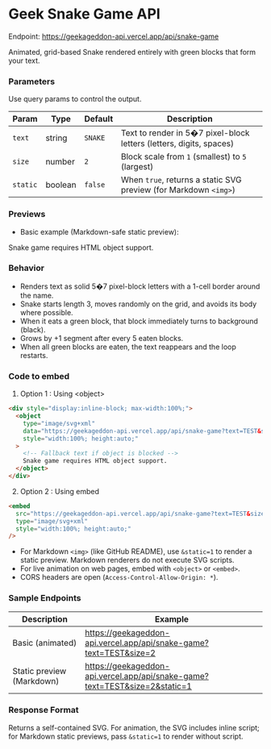 # Geek Snake Game API

Endpoint: https://geekageddon-api.vercel.app/api/snake-game

Animated, grid-based Snake rendered entirely with green blocks that form your text.

### Parameters
Use query params to control the output.

| Param | Type | Default | Description |
|------|------|---------|-------------|
| `text` | string | `SNAKE` | Text to render in 5�7 pixel-block letters (letters, digits, spaces) |
| `size` | number | `2` | Block scale from `1` (smallest) to `5` (largest) |
| `static` | boolean | `false` | When `true`, returns a static SVG preview (for Markdown `<img>`) |

### Previews

- Basic example (Markdown-safe static preview):
  
<div style="display:inline-block; max-width:100%;">
  <object
    type="image/svg+xml"
    data="https://geekageddon-api.vercel.app/api/snake-game?text=TEST&size=2"
    style="width:100%; height:auto;"
  >
    <!-- Fallback text if object is blocked -->
    Snake game requires HTML object support.
  </object>
</div>

### Behavior
- Renders text as solid 5�7 pixel-block letters with a 1-cell border around the name.
- Snake starts length 3, moves randomly on the grid, and avoids its body where possible.
- When it eats a green block, that block immediately turns to background (black).
- Grows by +1 segment after every 5 eaten blocks.
- When all green blocks are eaten, the text reappears and the loop restarts.

### Code to embed

1) Option 1 : Using \<object>
```md
<div style="display:inline-block; max-width:100%;">
  <object
    type="image/svg+xml"
    data="https://geekageddon-api.vercel.app/api/snake-game?text=TEST&size=2"
    style="width:100%; height:auto;"
  >
    <!-- Fallback text if object is blocked -->
    Snake game requires HTML object support.
  </object>
</div>
```

2. Option 2 : Using embed
```md
<embed
  src="https://geekageddon-api.vercel.app/api/snake-game?text=TEST&size=2"
  type="image/svg+xml"
  style="width:100%; height:auto;"
/>
```

- For Markdown `<img>` (like GitHub README), use `&static=1` to render a static preview. Markdown renderers do not execute SVG scripts.
- For live animation on web pages, embed with `<object>` or `<embed>`.
- CORS headers are open (`Access-Control-Allow-Origin: *`).

### Sample Endpoints

| Description | Example |
|------------|---------|
| Basic (animated) | https://geekageddon-api.vercel.app/api/snake-game?text=TEST&size=2 |
| Static preview (Markdown) | https://geekageddon-api.vercel.app/api/snake-game?text=TEST&size=2&static=1 |

### Response Format
Returns a self-contained SVG. For animation, the SVG includes inline script; for Markdown static previews, pass `&static=1` to render without script.



